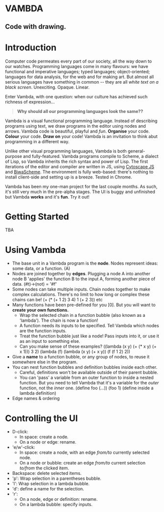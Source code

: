 # VAMBDA
## Code with drawing.

# Introduction

Computer code permeates every part of our society, all the way down to our watches. Programming languages come in many flavours: we have functional and imperative languages; typed languages; object-oriented; languages for data analysis, for the web and for making art. But almost all serious languages have something in common -- they are all _white text on a black screen_. Unexciting. Opaque. Linear.

Enter Vambda, with one question: when our culture has achieved such richness of expression...
>__Why should all our programming languages look the same??__

Vambda is a visual functional programming language. Instead of describing programs using text, we draw programs in the editor using nodes and arrows. Vambda code is beautiful, playful and _fun_. __Organise__ your code. __Colour__ your code. __Draw on__ your code! Vambda is an invitation to think abut programming in a different way.

Unlike other visual programming languages, Vambda is both general-purpose and fully-featured. Vambda programs compile to Scheme, a dialect of Lisp, so Vambda inherits the rich syntax and power of Lisp. The first iterations of the editor and compiler are written in JS, using [Cytoscape JS](http://js.cytoscape.org/ ) and [BiwaScheme](http://www.biwascheme.org/). The environment is fully web-based: there's nothing to install client-side and setting up is a breeze. Tested in Chrome.

Vambda has been my one-man project for the last couple months. As such, it's still very much in the pre-alpha stages. The UI is buggy and unfinished but Vambda __works__ and it's __fun__. Try it out!

# Getting Started

TBA

# Using Vambda

* The base unit in a Vambda program is the __node__. Nodes represent ideas: some data, or a function.
(A)
* Nodes are joined together by __edges__. Plugging a node A into another node B 'applies' the function B to the input A, forming another piece of data.
(#t)->(not) = '#f'
* Some nodes can take multiple inputs. Chain nodes together to make complex calculations. There's no limit to how long or complex these chains can be!
(+ (* (+ 1 2) 3 4) 1 (+ 2 3)) etc
* Many functions have been pre-defined for you [0]. But you will want to __create your own functions.__
  * Wrap the selected chain in a function bubble (also known as a 'lambda'). The chain is now a function!
  * A function needs its inputs to be specified. Tell Vambda which nodes are the function inputs.
  * Treat the function bubble just like a node! Pass inputs into it, or use it as an input to something else.
  * Can you make sense of these examples?
((lambda (x y) (+ (* x y) (+ x 1))) 3 2)   (lambda (f) (lambda (x y) (+ x y)) (f (f 1 2) 2))
* Give a __name__ to a function bubble, or any group of nodes, to reuse it somewhere else in the program.
* You can nest function bubbles and definition bubbles inside each other.
  * Careful, definitions won't be available outside of their parent bubble.
  * You can 'pass' a variable from an outer function to inside a nested function. But you need to tell Vambda that it's a variable for the _outer_ function, not the _inner_ one.
(define foo (...)) (foo 1)
(define inside a lambda definition)
* Edge names & ordering

# Controlling the UI

* D-click:
  * In space: create a node.
  * On a node or edge: rename.
* 'e/w'-click:
  * In space: create a node, with an edge _from/to_ currently selected node.
  * On a node or bubble: create an edge _from/to_ current selection _to/from_ the clicked item.
* Backspace: delete selected items.
* 'p': Wrap selection in a parentheses bubble.
* 'l': Wrap selection in a lambda bubble.
* 'd': define a name for the selection.
* 'r':
  * On a node, edge or definition: rename.
  * On a lambda bubble: specify inputs.
